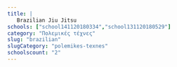 ```yaml
---
title: |
   Brazilian Jiu Jitsu
schools: ["school141120180334","school131120180529"]
category: "Πολεμικές τέχνες"
slug: "brazilian"
slugCategory: "polemikes-texnes"
schoolscount: "2"
---
```


